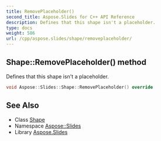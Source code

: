 ```yaml
---
title: RemovePlaceholder()
second_title: Aspose.Slides for C++ API Reference
description: Defines that this shape isn't a placeholder.
type: docs
weight: 586
url: /cpp/aspose.slides/shape/removeplaceholder/
---
```

## Shape::RemovePlaceholder() method


Defines that this shape isn't a placeholder.

```cpp
void Aspose::Slides::Shape::RemovePlaceholder() override
```

## See Also

* Class [Shape](./)
* Namespace [Aspose::Slides](../)
* Library [Aspose.Slides](../../)